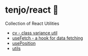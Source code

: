 <div class="py-8 space-y-4">

# tenjo/react 🥷

Collection of React Utilities

</div>

- [cv - class variance util](/utils/cv)
- [useFetch - a hook for data fetching](/utils/use-fetch)
- [usePosition](/utils/use-position)
- [utils](/utils/utils)
